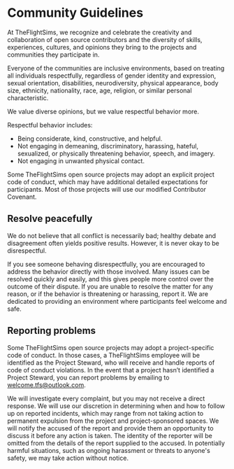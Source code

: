 # Community Guidelines

At TheFlightSims, we recognize and celebrate the creativity and collaboration of open
source contributors and the diversity of skills, experiences, cultures, and
opinions they bring to the projects and communities they participate in.

Everyone of the communities are inclusive environments, based on treating
all individuals respectfully, regardless of
gender identity and expression, sexual orientation, disabilities,
neurodiversity, physical appearance, body size, ethnicity, nationality, race,
age, religion, or similar personal characteristic.

We value diverse opinions, but we value respectful behavior more.

Respectful behavior includes:

* Being considerate, kind, constructive, and helpful.
* Not engaging in demeaning, discriminatory, harassing, hateful, sexualized, or
  physically threatening behavior, speech, and imagery.
* Not engaging in unwanted physical contact.

Some TheFlightSims open source projects may adopt an explicit project code of
conduct, which may have additional detailed expectations for participants. Most
of those projects will use our modified Contributor Covenant.

## Resolve peacefully

We do not believe that all conflict is necessarily bad; healthy debate and
disagreement often yields positive results. However, it is never okay to be
disrespectful.

If you see someone behaving disrespectfully, you are encouraged to address the
behavior directly with those involved. Many issues can be resolved quickly and
easily, and this gives people more control over the outcome of their dispute.
If you are unable to resolve the matter for any reason, or if the behavior is
threatening or harassing, report it. We are dedicated to providing an
environment where participants feel welcome and safe.

## Reporting problems

Some TheFlightSims open source projects may adopt a project-specific code of conduct.
In those cases, a TheFlightSims employee will be identified as the Project Steward,
who will receive and handle reports of code of conduct violations. In the event
that a project hasn’t identified a Project Steward, you can report problems by
emailing to welcome.tfs@outlook.com.

We will investigate every complaint, but you may not receive a direct response.
We will use our discretion in determining when and how to follow up on reported
incidents, which may range from not taking action to permanent expulsion from
the project and project-sponsored spaces. We will notify the accused of the
report and provide them an opportunity to discuss it before any action is
taken. The identity of the reporter will be omitted from the details of the
report supplied to the accused. In potentially harmful situations, such as
ongoing harassment or threats to anyone's safety, we may take action without
notice.
